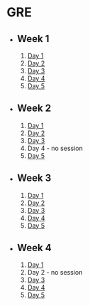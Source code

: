 # GRE

- ## Week 1

   1. [Day 1](https://www.facebook.com/iCodeguru/videos/1755141881659929)
   2. [Day 2](https://www.facebook.com/iCodeguru/videos/841616294260693)
   3. [Day 3](https://www.facebook.com/iCodeguru/videos/1483837912467226)
   4. [Day 4](https://fb.watch/nMQSL7KGmr/?mibextid=2JQ9oc)
   5. [Day 5](https://fb.watch/nO6riDBpIq/?mibextid=2JQ9oc)

- ## Week 2

   1. [Day 1](https://fb.watch/nS6uzeHyD3/?mibextid=2JQ9oc)
   2. [Day 2](https://fb.watch/nTgVLwCirM/?mibextid=2JQ9oc)
   3. [Day 3](https://fb.watch/nUSZwJZuqB/?mibextid=2JQ9oc)
   4. Day 4 - no session
   5. [Day 5](https://fb.watch/nX61J1wdCe/?mibextid=2JQ9oc)

- ## Week 3

   1. [Day 1](https://fb.watch/n-ziAb7XvM/?mibextid=2JQ9oc)
   2. [Day 2](https://www.facebook.com/iCodeguru/videos/1551436732350843)
   3. [Day 3](https://fb.watch/o2faGNLtX5/?mibextid=2JQ9oc)
   4. [Day 4](https://fb.watch/o3v29Mdrw7/?mibextid=2JQ9oc)
   5. [Day 5](https://fb.watch/o4-Ib6XCcj/?mibextid=2JQ9oc)

- ## Week 4

   1. [Day 1](https://www.facebook.com/iCodeguru/videos/244544958607890)
   2. Day 2 - no session
   3. [Day 3](https://fb.watch/ob0kdOrmDO/?mibextid=2JQ9oc)
   4. [Day 4]()
   5. [Day 5]()